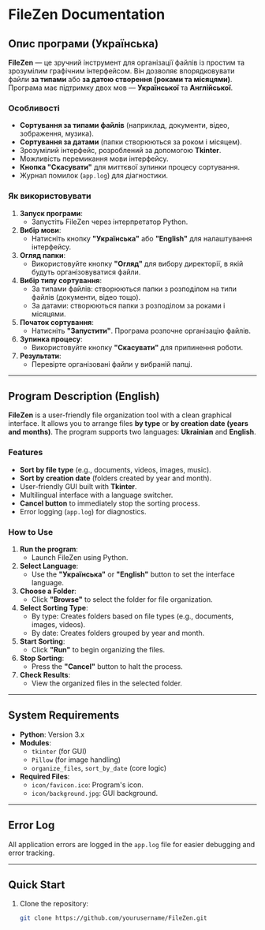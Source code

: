 # **FileZen Documentation**

## **Опис програми (Українська)**

**FileZen** — це зручний інструмент для організації файлів із простим та зрозумілим графічним інтерфейсом. Він дозволяє впорядковувати файли **за типами** або **за датою створення (роками та місяцями)**. Програма має підтримку двох мов — **Української** та **Англійської**.

### **Особливості**
- **Сортування за типами файлів** (наприклад, документи, відео, зображення, музика).
- **Сортування за датами** (папки створюються за роком і місяцем).
- Зрозумілий інтерфейс, розроблений за допомогою **Tkinter**.
- Можливість перемикання мови інтерфейсу.
- **Кнопка "Скасувати"** для миттєвої зупинки процесу сортування.
- Журнал помилок (`app.log`) для діагностики.

### **Як використовувати**
1. **Запуск програми**:
   - Запустіть FileZen через інтерпретатор Python.
2. **Вибір мови**:
   - Натисніть кнопку **"Українська"** або **"English"** для налаштування інтерфейсу.
3. **Огляд папки**:
   - Використовуйте кнопку **"Огляд"** для вибору директорії, в якій будуть організовуватися файли.
4. **Вибір типу сортування**:
   - За типами файлів: створюються папки з розподілом на типи файлів (документи, відео тощо).
   - За датами: створюються папки з розподілом за роками і місяцями.
5. **Початок сортування**:
   - Натисніть **"Запустити"**. Програма розпочне організацію файлів.
6. **Зупинка процесу**:
   - Використовуйте кнопку **"Скасувати"** для припинення роботи.
7. **Результати**:
   - Перевірте організовані файли у вибраній папці.

---

## **Program Description (English)**

**FileZen** is a user-friendly file organization tool with a clean graphical interface. It allows you to arrange files **by type** or **by creation date (years and months)**. The program supports two languages: **Ukrainian** and **English**.

### **Features**
- **Sort by file type** (e.g., documents, videos, images, music).
- **Sort by creation date** (folders created by year and month).
- User-friendly GUI built with **Tkinter**.
- Multilingual interface with a language switcher.
- **Cancel button** to immediately stop the sorting process.
- Error logging (`app.log`) for diagnostics.

### **How to Use**
1. **Run the program**:
   - Launch FileZen using Python.
2. **Select Language**:
   - Use the **"Українська"** or **"English"** button to set the interface language.
3. **Choose a Folder**:
   - Click **"Browse"** to select the folder for file organization.
4. **Select Sorting Type**:
   - By type: Creates folders based on file types (e.g., documents, images, videos).
   - By date: Creates folders grouped by year and month.
5. **Start Sorting**:
   - Click **"Run"** to begin organizing the files.
6. **Stop Sorting**:
   - Press the **"Cancel"** button to halt the process.
7. **Check Results**:
   - View the organized files in the selected folder.

---

## **System Requirements**
- **Python**: Version 3.x
- **Modules**:
  - `tkinter` (for GUI)
  - `Pillow` (for image handling)
  - `organize_files`, `sort_by_date` (core logic)
- **Required Files**:
  - `icon/favicon.ico`: Program's icon.
  - `icon/background.jpg`: GUI background.

---

## **Error Log**
All application errors are logged in the `app.log` file for easier debugging and error tracking.

---

## **Quick Start**
1. Clone the repository:
   ```bash
   git clone https://github.com/yourusername/FileZen.git
